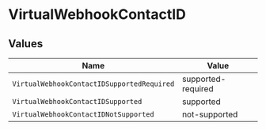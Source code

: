 # VirtualWebhookContactID


## Values

| Name                                       | Value                                      |
| ------------------------------------------ | ------------------------------------------ |
| `VirtualWebhookContactIDSupportedRequired` | supported-required                         |
| `VirtualWebhookContactIDSupported`         | supported                                  |
| `VirtualWebhookContactIDNotSupported`      | not-supported                              |
